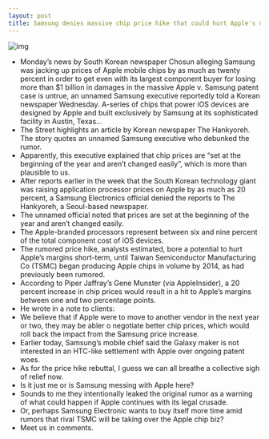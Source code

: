 ```yaml
---
layout: post
title: Samsung denies massive chip price hike that could hurt Apple's margins
---
```

![img](http://media.idownloadblog.com/wp-content/uploads/2012/10/Apple_A6X_chip.jpeg)
* Monday’s news by South Korean newspaper Chosun alleging Samsung was jacking up prices of Apple mobile chips by as much as twenty percent in order to get even with its largest component buyer for losing more than $1 billion in damages in the massive Apple v. Samsung patent case is untrue, an unnamed Samsung executive reportedly told a Korean newspaper Wednesday. A-series of chips that power iOS devices are designed by Apple and built exclusively by Samsung at its sophisticated facility in Austin, Texas…
* The Street highlights an article by Korean newspaper The Hankyoreh. The story quotes an unnamed Samsung executive who debunked the rumor.
* Apparently, this executive explained that chip prices are “set at the beginning of the year and aren’t changed easily”, which is more than plausible to us.
* After reports earlier in the week that the South Korean technology giant was raising application processor prices on Apple by as much as 20 percent, a Samsung Electronics official denied the reports to The Hankyoreh, a Seoul-based newspaper.
* The unnamed official noted that prices are set at the beginning of the year and aren’t changed easily.
* The Apple-branded processors represent between six and nine percent of the total component cost of iOS devices.
* The rumored price hike, analysts estimated, bore a potential to hurt Apple’s margins short-term, until Taiwan Semiconductor Manufacturing Co (TSMC) began producing Apple chips in volume by 2014, as had previously been rumored.
* According to Piper Jaffray’s Gene Munster (via AppleInsider), a 20 percent increase in chip prices would result in a hit to Apple’s margins between one and two percentage points.
* He wrote in a note to clients:
* We believe that if Apple were to move to another vendor in the next year or two, they may be abler o negotiate better chip prices, which would roll back the impact from the Samsung price increase.
* Earlier today, Samsung’s mobile chief said the Galaxy maker is not interested in an HTC-like settlement with Apple over ongoing patent woes.
* As for the price hike rebuttal, I guess we can all breathe a collective sigh of relief now.
* Is it just me or is Samsung messing with Apple here?
* Sounds to me they intentionally leaked the original rumor as a warning of what could happen if Apple continues with its legal crusade.
* Or, perhaps Samsung Electronic wants to buy itself more time amid rumors that rival TSMC will be taking over the Apple chip biz?
* Meet us in comments.

